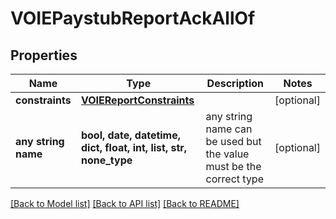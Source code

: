 # VOIEPaystubReportAckAllOf


## Properties
Name | Type | Description | Notes
------------ | ------------- | ------------- | -------------
**constraints** | [**VOIEReportConstraints**](VOIEReportConstraints.md) |  | [optional] 
**any string name** | **bool, date, datetime, dict, float, int, list, str, none_type** | any string name can be used but the value must be the correct type | [optional]

[[Back to Model list]](../README.md#documentation-for-models) [[Back to API list]](../README.md#documentation-for-api-endpoints) [[Back to README]](../README.md)



